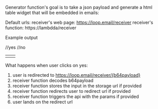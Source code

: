 Generator function's goal is to take a json payload and generate a html table widget that will be embedded in emails:

Default urls:
receiver's web page: https://loop.email/receiver
receiver's function: https://lambdda/receiver

Example output
<table>
<tr>
<td><a href="https://loop.email/receiver/{b64payload}"></td> //yes
<td><a href="https://loop.email/receiver/{b64payload}"></td> //no
</tr>
</table>

What happens when user clicks on yes:
1. user is redirected to https://loop.email/receiver/{b64payload}
2. receiver function decodes b64payload
3. receiver function stores the input in the storage url if provided
4. receiver function redirects user to redirect url if provided
5. receiver function triggers the api with the params if provided
6. user lands on the redirect url
